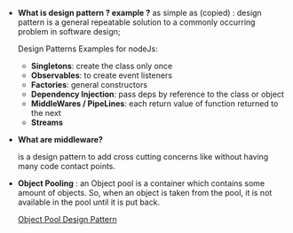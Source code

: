 - **What is design pattern ? example ?**
  as simple as (copied) : design pattern is a general repeatable solution to a commonly occurring problem in software design;

  Design Patterns Examples for nodeJs:

  - **Singletons**: create the class only once
  - **Observables**: to create event listeners
  - **Factories**: general constructors
  - **Dependency Injection**: pass deps by reference to the class or object
  - **MiddleWares / PipeLines**: each return value of function returned to the next
  - **Streams**

- **What are middleware?**

  is a design pattern to add cross cutting concerns like without having many code contact points.

- **Object Pooling** : an Object pool is a container which contains some amount of objects. So, when an object is taken from the pool, it is not available in the pool until it is put back.

  [Object Pool Design Pattern](https://www.geeksforgeeks.org/object-pool-design-pattern/)
